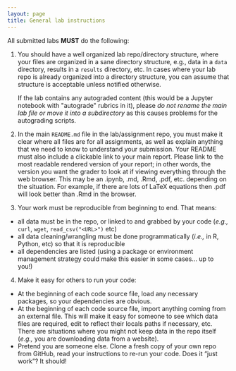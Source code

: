 ```yaml
---
layout: page
title: General lab instructions
---
```


All submitted labs **MUST** do the following:

1. You should have a well organized lab repo/directory structure, where your files are organized in a sane directory structure, e.g., data in a `data` directory, results in a `results` directory, etc. In cases where your lab repo is already organized into a directory structure, you can assume that structure is acceptable unless notified otherwise. 


    If the lab contains any autograded content (this would be a Jupyter notebook with "autograde" rubrics in it), please _do not rename the main lab file or move it into a subdirectory_ as this causes problems for the autograding scripts.

2. In the main `README.md` file in the lab/assignment repo, you must make it clear where all files are for all assignments, as well as explain anything that we need to know to understand your submission. Your README must also include a clickable link to your main report. Please link to the most readable rendered version of your report; in other words, the version you want the grader to look at if viewing everything through the web browser. This may be an .ipynb, .md, .Rmd, .pdf, etc. depending on the situation. For example, if there are lots of LaTeX equations then .pdf will look better than .Rmd in the browser.

3. Your work must be reproducible from beginning to end. That means:
  - all data must be in the repo, or linked to and grabbed by your code (*e.g.,* `curl`, `wget`, `read_csv("<URL>")` etc)
  - all data cleaning/wrangling must be done programmatically (*i.e.,* in R, Python, etc) so that it is reproducible
  - all dependencies are listed (using a package or environment management strategy could make this easier in some cases... up to you!)

4. Make it easy for others to run your code:
  - At the beginning of each code source file, load any necessary packages, so your dependencies are obvious.
  - At the beginning of each code source file, import anything coming from an external file. This will make it easy for someone to see which data files are required, edit to reflect their locals paths if necessary, etc. There are situations where you might not keep data in the repo itself (*e.g.,* you are downloading data from a website).
  - Pretend you are someone else. Clone a fresh copy of your own repo from GitHub, read your instructions to re-run your code. Does it “just work”? It should!
 
